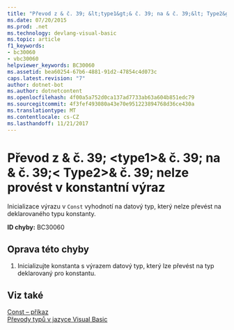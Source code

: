 ```yaml
---
title: "Převod z & č. 39; &lt;type1&gt;& č. 39; na & č. 39;&lt; Type2&gt;& č. 39; nelze provést v konstantní výraz"
ms.date: 07/20/2015
ms.prod: .net
ms.technology: devlang-visual-basic
ms.topic: article
f1_keywords:
- bc30060
- vbc30060
helpviewer_keywords: BC30060
ms.assetid: bea60254-67b6-4881-91d2-47854c4d073c
caps.latest.revision: "7"
author: dotnet-bot
ms.author: dotnetcontent
ms.openlocfilehash: 4f00a5a752d0ca137ad7733ab63a604b851edc79
ms.sourcegitcommit: 4f3fef493080a43e70e951223894768d36ce430a
ms.translationtype: MT
ms.contentlocale: cs-CZ
ms.lasthandoff: 11/21/2017
---
```

# <a name="conversion-from-39lttype1gt39-to-39lttype2gt39-cannot-occur-in-a-constant-expression"></a>Převod z & č. 39; &lt;type1&gt;& č. 39; na & č. 39;&lt; Type2&gt;& č. 39; nelze provést v konstantní výraz
Inicializace výrazu v `Const` vyhodnotí na datový typ, který nelze převést na deklarovaného typu konstanty.  
  
 **ID chyby:** BC30060  
  
## <a name="to-correct-this-error"></a>Oprava této chyby  
  
1.  Inicializujte konstanta s výrazem datový typ, který lze převést na typ deklarovaný pro konstantu.  
  
## <a name="see-also"></a>Viz také  
 [Const – příkaz](../../visual-basic/language-reference/statements/const-statement.md)  
 [Převody typů v jazyce Visual Basic](../../visual-basic/programming-guide/language-features/data-types/type-conversions.md)
